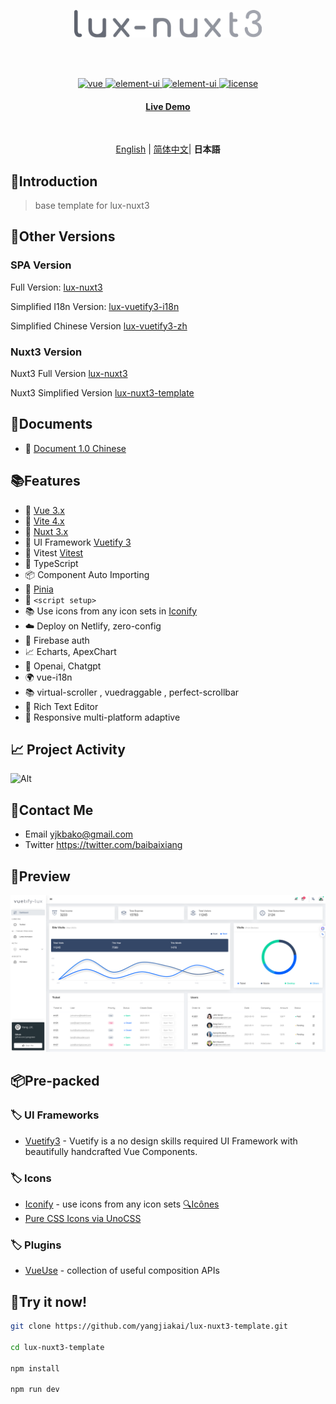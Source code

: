 <br><br>

<p align='center' >
  <img  src='/assets/images//logo.svg' alt='Vuetify3' width='300'/>
</p>
<br><br>

<p align="center">
  <a href="https://vuejs.org/">
    <img src="https://img.shields.io/badge/vue-v3.2.47-brightgreen.svg" alt="vue">
  </a>
  <a href="https://vuetifyjs.com/">
    <img src="https://img.shields.io/badge/vuetify-v3.1.13-blue.svg" alt="element-ui">
  </a>
    <a href="https://vitejs.dev/">
    <img src="https://img.shields.io/badge/vite-v4.2.1-blueviolet.svg" alt="element-ui">
  </a>
  
  <a href="https://github.com/yangjiakai/lux-nuxt3/blob/main/LICENSE">
    <img src="https://img.shields.io/github/license/mashape/apistatus.svg" alt="license">
  </a>
</p>

<h4 align='center'>
<a href="https://lux-nuxt3-template.netlify.app//">Live Demo</a>
</h4>

<br>

<p align='center'>
<a href="https://github.com/yangjiakai/lux-nuxt3-template/blob/main/README.jp.md">English</a> | <a href="https://github.com/yangjiakai/lux-nuxt3-template/blob/main/README.zh-CN.md">简体中文</a>| <b>日本語</b>
</p>

## 📖Introduction

> base template for lux-nuxt3

## 📖Other Versions

### SPA Version

Full Version: [lux-nuxt3](https://github.com/yangjiakai/lux-nuxt3)

Simplified I18n Version: [lux-vuetify3-i18n](https://github.com/yangjiakai/vuetify3-lux-admin-template-i18n)

Simplified Chinese Version [lux-vuetify3-zh](https://github.com/yangjiakai/vuetify3-lux-admin-template-zh)

### Nuxt3 Version

Nuxt3 Full Version [lux-nuxt3](https://github.com/yangjiakai/lux-nuxt3)

Nuxt3 Simplified Version [lux-nuxt3-template](https://github.com/yangjiakai/lux-nuxt3)

## 📖Documents

- 📖 [Document 1.0 Chinese](https://www.craft.me/s/tAMVv4hUxZIH6G)

## 📚Features

- 📖 [Vue 3.x](https://github.com/vuejs/core)
- 📖 [Vite 4.x](https://github.com/vitejs/vite)
- 📖 [Nuxt 3.x](https://github.com/nuxt/nuxt)
- 📖 UI Framework [Vuetify 3](https://next.vuetifyjs.com/en/)
- 📖 Vitest [Vitest](https://vitest.dev/)
- 📖 TypeScript
- 📦 Component Auto Importing
- 🍍 [Pinia](https://pinia.vuejs.org/)
- 📔 `<script setup>`
- 📚 Use icons from any icon sets in [Iconify](https://icon-sets.iconify.design/)
- ☁️ Deploy on Netlify, zero-config
- 🔑 Firebase auth
- 📈 Echarts, ApexChart
- 🧭 Openai, Chatgpt
- 🌍 vue-i18n
- 📚 virtual-scroller , vuedraggable , perfect-scrollbar
- 📝 Rich Text Editor
- 📇 Responsive multi-platform adaptive

## 📈 Project Activity

![Alt](https://repobeats.axiom.co/api/embed/306361b2af1a8556f64a0a828e1726a94bff36f0.svg "Repobeats analytics image")

## 💬Contact Me

- Email <a href="mailto:yjkbako@gmail.com">yjkbako@gmail.com</a>
- Twitter https://twitter.com/baibaixiang

## 💌Preview

![DashBoard](/assets/images/preview/Dashboard.png)

## 📦Pre-packed

### 🏷️ UI Frameworks

- [Vuetify3](https://next.vuetifyjs.com/en/) - Vuetify is a no design skills required UI Framework with beautifully handcrafted Vue Components.

### 🏷️ Icons

- [Iconify](https://iconify.design) - use icons from any icon sets [🔍Icônes](https://icones.netlify.app/)
- [Pure CSS Icons via UnoCSS](https://github.com/antfu/unocss/tree/main/packages/preset-icons)

### 🏷️ Plugins

- [VueUse](https://github.com/antfu/vueuse) - collection of useful composition APIs

## 👻Try it now!

```bash
git clone https://github.com/yangjiakai/lux-nuxt3-template.git

cd lux-nuxt3-template

npm install

npm run dev
```
